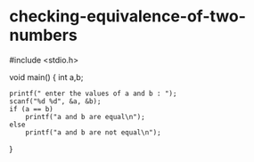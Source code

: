 # checking-equivalence-of-two-numbers
#include <stdio.h>  

void main()
{
    int a,b;   

    printf(" enter the values of a and b : ");   
    scanf("%d %d", &a, &b);   
    if (a == b)   
        printf("a and b are equal\n");   
    else
        printf("a and b are not equal\n");   
}
